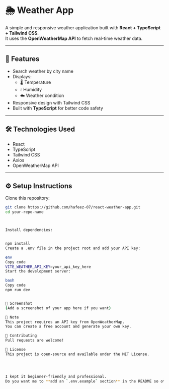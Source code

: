 # 🌦️ Weather App

A simple and responsive weather application built with **React + TypeScript + Tailwind CSS**.  
It uses the **OpenWeatherMap API** to fetch real-time weather data.

---

## 🚀 Features

- Search weather by city name
- Displays:
  - 🌡️ Temperature
  - 💧 Humidity
  - ☁️ Weather condition
- Responsive design with Tailwind CSS
- Built with **TypeScript** for better code safety

---

## 🛠️ Technologies Used

- React
- TypeScript
- Tailwind CSS
- Axios
- OpenWeatherMap API

---

## ⚙️ Setup Instructions

Clone this repository:

```bash
git clone https://github.com/hafeez-07/react-weather-app.git
cd your-repo-name



Install dependencies:


npm install
Create a .env file in the project root and add your API key:

env
Copy code
VITE_WEATHER_API_KEY=your_api_key_here
Start the development server:

bash
Copy code
npm run dev


📸 Screenshot
(Add a screenshot of your app here if you want)

📌 Note
This project requires an API key from OpenWeatherMap.
You can create a free account and generate your own key.

🤝 Contributing
Pull requests are welcome!

📝 License
This project is open-source and available under the MIT License.




I kept it beginner-friendly and professional.
Do you want me to **add an `.env.example` section** in the README so others know exactly what env variable to set?








```
